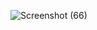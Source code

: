 ![Screenshot (66)](https://github.com/user-attachments/assets/7fa486ca-0cc8-4caa-b930-d6ce4b0ba063)

